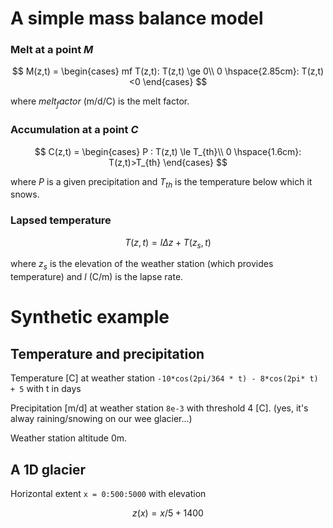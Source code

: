 # A simple mass balance model

### Melt at a point *M*

$$
M(z,t) =
\begin{cases}
mf T(z,t): T(z,t) \ge 0\\
0 \hspace{2.85cm}: T(z,t)<0
\end{cases}
$$

where $melt_factor$ (m/d/C) is the melt factor.

### Accumulation at a point *C*
$$
C(z,t) =
\begin{cases}
P : T(z,t) \le T_{th}\\
0 \hspace{1.6cm}: T(z,t)>T_{th}
\end{cases}
$$

where $P$ is a given precipitation and $T_{th}$ is the temperature below which it snows.


### Lapsed temperature

$$ T(z,t) = l \Delta z + T(z_{s},t) $$

where $z_s$ is the elevation of the weather station (which provides temperature) and $l$ (C/m) is the lapse rate.

# Synthetic example

## Temperature and precipitation

Temperature [C] at weather station `-10*cos(2pi/364 * t) - 8*cos(2pi* t) + 5` with t in days

Precipitation [m/d] at weather station `8e-3` with threshold 4 [C]. (yes, it's alway raining/snowing on our wee glacier...)

Weather station altitude 0m.

## A 1D glacier

Horizontal extent `x = 0:500:5000` with elevation

$$z(x) = x/5  + 1400$$
